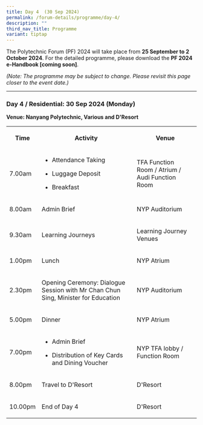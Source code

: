 ```yaml
---
title: Day 4  (30 Sep 2024)
permalink: /forum-details/programme/day-4/
description: ""
third_nav_title: Programme
variant: tiptap
---
```

<p>The Polytechnic Forum (PF) 2024 will take place from <strong>25 September to 2 October 2024</strong>.
For the detailed programme, please download the <strong>PF 2024 e-Handbook [coming soon]</strong>.</p>
<p><em>(Note: The programme may be subject to change. Please revisit this page closer to the event date.)</em>
</p>
<hr>
<h3><strong>Day 4 / Residential: 30 Sep 2024 (Monday)</strong></h3>
<p><strong>Venue: Nanyang Polytechnic, Various and D'Resort</strong>
</p>
<table style="minWidth: 75px">
<colgroup>
<col>
<col>
<col>
</colgroup>
<tbody>
<tr>
<th rowspan="1" colspan="1">
<p>Time</p>
</th>
<th rowspan="1" colspan="1">
<p>Activity</p>
</th>
<th rowspan="1" colspan="1">
<p>Venue</p>
</th>
</tr>
<tr>
<td rowspan="1" colspan="1">
<p>7.00am</p>
</td>
<td rowspan="1" colspan="1">
<ul data-tight="true" class="tight">
<li>
<p>Attendance Taking</p>
</li>
<li>
<p>Luggage Deposit</p>
</li>
<li>
<p>Breakfast</p>
</li>
</ul>
</td>
<td rowspan="1" colspan="1">
<p>TFA Function Room&nbsp;/ Atrium / Audi Function Room&nbsp;</p>
</td>
</tr>
<tr>
<td rowspan="1" colspan="1">
<p>8.00am</p>
</td>
<td rowspan="1" colspan="1">
<p>Admin Brief</p>
</td>
<td rowspan="1" colspan="1">
<p>NYP Auditorium</p>
</td>
</tr>
<tr>
<td rowspan="1" colspan="1">
<p>9.30am</p>
</td>
<td rowspan="1" colspan="1">
<p>Learning Journeys</p>
</td>
<td rowspan="1" colspan="1">
<p>Learning Journey Venues</p>
</td>
</tr>
<tr>
<td rowspan="1" colspan="1">
<p>1.00pm</p>
</td>
<td rowspan="1" colspan="1">
<p>Lunch</p>
</td>
<td rowspan="1" colspan="1">
<p>NYP Atrium</p>
</td>
</tr>
<tr>
<td rowspan="1" colspan="1">
<p>2.30pm</p>
</td>
<td rowspan="1" colspan="1">
<p>Opening Ceremony: Dialogue Session with Mr Chan Chun Sing, Minister for
Education</p>
</td>
<td rowspan="1" colspan="1">
<p>NYP Auditorium</p>
</td>
</tr>
<tr>
<td rowspan="1" colspan="1">
<p>5.00pm</p>
</td>
<td rowspan="1" colspan="1">
<p>Dinner</p>
</td>
<td rowspan="1" colspan="1">
<p>NYP Atrium</p>
</td>
</tr>
<tr>
<td rowspan="1" colspan="1">
<p>7.00pm</p>
</td>
<td rowspan="1" colspan="1">
<ul data-tight="true" class="tight">
<li>
<p>Admin Brief</p>
</li>
<li>
<p>Distribution of Key Cards and Dining Voucher</p>
</li>
</ul>
</td>
<td rowspan="1" colspan="1">
<p>NYP TFA lobby / Function Room</p>
</td>
</tr>
<tr>
<td rowspan="1" colspan="1">
<p>8.00pm</p>
</td>
<td rowspan="1" colspan="1">
<p>Travel to D'Resort</p>
</td>
<td rowspan="1" colspan="1">
<p>D'Resort</p>
</td>
</tr>
<tr>
<td rowspan="1" colspan="1">
<p>10.00pm</p>
</td>
<td rowspan="1" colspan="1">
<p>End of Day 4</p>
</td>
<td rowspan="1" colspan="1">
<p>D'Resort</p>
</td>
</tr>
</tbody>
</table>
<p></p>